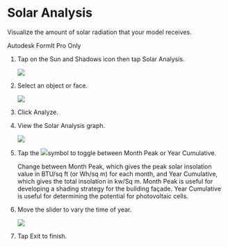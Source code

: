 # Solar Analysis
Visualize the amount of solar radiation that your model receives.
 

Autodesk FormIt Pro Only

1. Tap on the Sun and Shadows icon then tap Solar Analysis. 
    
    ![](Images/GUID-11AE3DBC-0804-4636-BF3B-1A4F2AA98A46-low.png)
2. Select an object or face. 
    
    ![](Images/GUID-C77CAAC1-59A7-4634-B26C-5FFC77C3CCA2-low.png)
3. Click Analyze.
4. View the Solar Analysis graph. 
    
    ![](Images/GUID-145DAD5D-86B0-4463-8269-C6317C68E6A1-low.png)
5. Tap the ![](Images/GUID-031D977C-EEAA-44AD-B73D-19FB4A2C0117-low.jpg)symbol to toggle between Month Peak or Year Cumulative. 
    
    Change between Month Peak, which gives the peak solar insolation value in BTU/sq ft (or Wh/sq m) for each month, and Year Cumulative, which gives the total insolation in kw/Sq m. Month Peak is useful for developing a shading strategy for the building façade. Year Cumulative is useful for determining the potential for photovoltaic cells.
6. Move the slider to vary the time of year. 
    
    ![](Images/GUID-953718EC-2C8F-41D6-B3ED-5CC9078443A4-low.png)
7. Tap Exit to finish.
